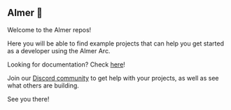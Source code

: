 ## Almer 🚀

Welcome to the Almer repos!

Here you will be able to find example projects that can help you get started as a developer using the Almer Arc.

Looking for documentation? Check [here](docs.almer.com)!

Join our [Discord community](https://discord.gg/yDt4pFkh) to get help with your projects, as well as see what others are building.

See you there! 

